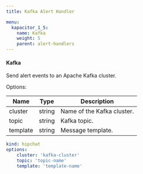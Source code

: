 ```yaml
---
title: Kafka Alert Handler

menu:
  kapacitor_1_5:
    name: Kafka
    weight: 5
    parent: alert-handlers
---
```


#### Kafka

Send alert events to an Apache Kafka cluster.

Options:

| Name     | Type   | Description                 |
| ----     | ----   | -----------                 |
| cluster  | string | Name of the Kafka cluster.  |
| topic    | string | Kafka topic.                |
| template | string | Message template.           |

```yaml
kind: hipchat
options:
    cluster: 'kafka-cluster'
    topic: 'topic-name'
    template: 'template-name'
```
